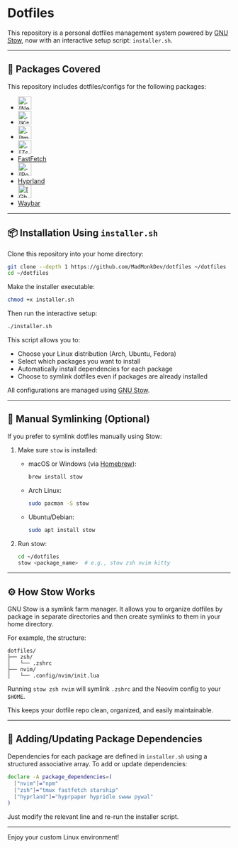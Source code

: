 # Dotfiles

This repository is a personal dotfiles management system powered by [GNU Stow](https://github.com/aspiers/stow), now with an interactive setup script: `installer.sh`.

---

## 🚀 Packages Covered

This repository includes dotfiles/configs for the following packages:

* <a href="https://github.com/neovim/neovim"><img src="https://upload.wikimedia.org/wikipedia/commons/4/4f/Neovim-logo.svg" alt=".[Neovim](https://github.com/neovim/neovim)" height="30"></a> 
* <a href="https://github.com/kovidgoyal/kitty"><img src="https://upload.wikimedia.org/wikipedia/commons/2/2f/Kitty%28Terminal-emulator%29.png" alt=".[Kitty](https://github.com/kovidgoyal/kitty)" height="30"></a>
* <a href="https://github.com/tmux/tmux"><img src="https://upload.wikimedia.org/wikipedia/commons/2/29/Tmux_logo.png" alt=".[tmux](https://github.com/tmux/tmux)" height="30"></a> 
* <a href="https://www.zsh.org/"><img src="https://cdn.pixabay.com/photo/2022/05/03/17/44/zsh-7172334_960_720.png" alt=".[Zsh](https://www.zsh.org/)" height="30"></a> 
* [FastFetch](https://github.com/fastfetch-cli/fastfetch)
* <a href="https://github.com/davatorium/rofi/"><img src="https://b.thumbs.redditmedia.com/wsT0qW4NMACMOYCKlaShhcW6_abGbtUYhx51rIyHvNk.png" alt=".[Rofi](https://github.com/davatorium/rofi/)" height="30"></a> 
* [Hyprland](https://github.com/hyprwm/Hyprland)
* <a href="https://ghostty.org/"><img src="https://ghostty.org/_next/static/media/ghostty-wordmark.6a43fa21.svg" alt="[Ghostty](https://github.com/mitchellh/ghostty)" height="30"></a> 
* [Waybar](https://github.com/Alexays/Waybar)

---

## 📦 Installation Using `installer.sh`

Clone this repository into your home directory:

```sh
git clone --depth 1 https://github.com/MadMonkDev/dotfiles ~/dotfiles
cd ~/dotfiles
```

Make the installer executable:

```sh
chmod +x installer.sh
```

Then run the interactive setup:

```sh
./installer.sh
```

This script allows you to:

* Choose your Linux distribution (Arch, Ubuntu, Fedora)
* Select which packages you want to install
* Automatically install dependencies for each package
* Choose to symlink dotfiles even if packages are already installed

All configurations are managed using [GNU Stow](https://github.com/aspiers/stow).

---

## 🔁 Manual Symlinking (Optional)

If you prefer to symlink dotfiles manually using Stow:

1. Make sure `stow` is installed:

   * macOS or Windows (via [Homebrew](https://brew.sh/)):

     ```sh
     brew install stow
     ```
   * Arch Linux:

     ```sh
     sudo pacman -S stow
     ```
   * Ubuntu/Debian:

     ```sh
     sudo apt install stow
     ```

2. Run stow:

   ```sh
   cd ~/dotfiles
   stow <package_name>  # e.g., stow zsh nvim kitty
   ```

---

## ⚙️ How Stow Works

GNU Stow is a symlink farm manager. It allows you to organize dotfiles by package in separate directories and then create symlinks to them in your home directory.

For example, the structure:

```
dotfiles/
├── zsh/
│   └── .zshrc
├── nvim/
│   └── .config/nvim/init.lua
```

Running `stow zsh nvim` will symlink `.zshrc` and the Neovim config to your `$HOME`.

This keeps your dotfile repo clean, organized, and easily maintainable.

---

## 🧩 Adding/Updating Package Dependencies

Dependencies for each package are defined in `installer.sh` using a structured associative array. To add or update dependencies:

```bash
declare -A package_dependencies=(
  ["nvim"]="npm"
  ["zsh"]="tmux fastfetch starship"
  ["hyprland"]="hyprpaper hypridle swww pywal"
)
```

Just modify the relevant line and re-run the installer script.

---

Enjoy your custom Linux environment!
